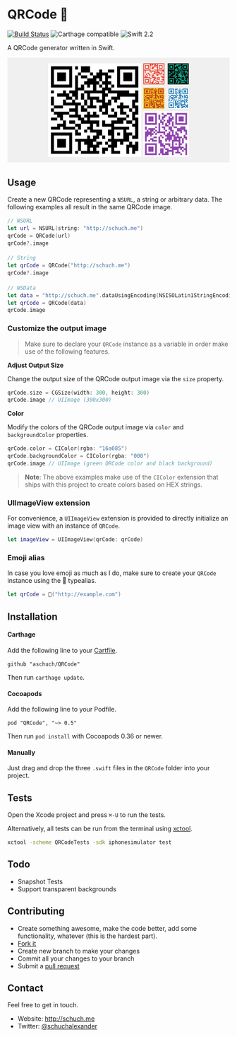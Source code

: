 # QRCode 🔳

[![Build Status](https://travis-ci.org/aschuch/QRCode.svg)](https://travis-ci.org/aschuch/QRCode)
![Carthage compatible](https://img.shields.io/badge/Carthage-compatible-4BC51D.svg?style=flat)
![Swift 2.2](https://img.shields.io/badge/Swift-2.2-orange.svg)

A QRCode generator written in Swift.

![QRCode Example](Resources/example.png)

## Usage

Create a new QRCode representing a `NSURL`, a string or arbitrary data.
The following examples all result in the same QRCode image.

```swift
// NSURL
let url = NSURL(string: "http://schuch.me")
qrCode = QRCode(url)
qrCode?.image

// String
let qrCode = QRCode("http://schuch.me")
qrCode?.image

// NSData
let data = "http://schuch.me".dataUsingEncoding(NSISOLatin1StringEncoding)
let qrCode = QRCode(data)
qrCode.image
```

### Customize the output image

> Make sure to declare your `QRCode` instance as a variable in order make use of the following features.

**Adjust Output Size**

Change the output size of the QRCode output image via the `size` property.

```swift
qrCode.size = CGSize(width: 300, height: 300)
qrCode.image // UIImage (300x300)
```

**Color**

Modify the colors of the QRCode output image via `color` and `backgroundColor` properties.

```swift
qrCode.color = CIColor(rgba: "16a085")
qrCode.backgroundColor = CIColor(rgba: "000")
qrCode.image // UIImage (green QRCode color and black background)
```

> **Note**: The above examples make use of the `CIColor` extension that ships with this project to create colors based on HEX strings. 

### UIImageView extension

For convenience, a `UIImageView` extension is provided to directly initialize an image view with an instance of `QRCode`.

```swift
let imageView = UIImageView(qrCode: qrCode)
```

### Emoji alias

In case you love emoji as much as I do, make sure to create your `QRCode` instance using the 🔳 typealias.

```swift
let qrCode = 🔳("http://example.com")
```

## Installation

#### Carthage

Add the following line to your [Cartfile](https://github.com/Carthage/Carthage/blob/master/Documentation/Artifacts.md#cartfile).

```
github "aschuch/QRCode"
```

Then run `carthage update`.

#### Cocoapods

Add the following line to your Podfile.

```
pod "QRCode", "~> 0.5"
```

Then run `pod install` with Cocoapods 0.36 or newer.

#### Manually

Just drag and drop the three `.swift` files in the `QRCode` folder into your project.

## Tests

Open the Xcode project and press `⌘-U` to run the tests.

Alternatively, all tests can be run from the terminal using [xctool](https://github.com/facebook/xctool).

```bash
xctool -scheme QRCodeTests -sdk iphonesimulator test
```

## Todo

* Snapshot Tests
* Support transparent backgrounds

## Contributing

* Create something awesome, make the code better, add some functionality,
  whatever (this is the hardest part).
* [Fork it](http://help.github.com/forking/)
* Create new branch to make your changes
* Commit all your changes to your branch
* Submit a [pull request](http://help.github.com/pull-requests/)


## Contact

Feel free to get in touch.

* Website: <http://schuch.me>
* Twitter: [@schuchalexander](http://twitter.com/schuchalexander)
